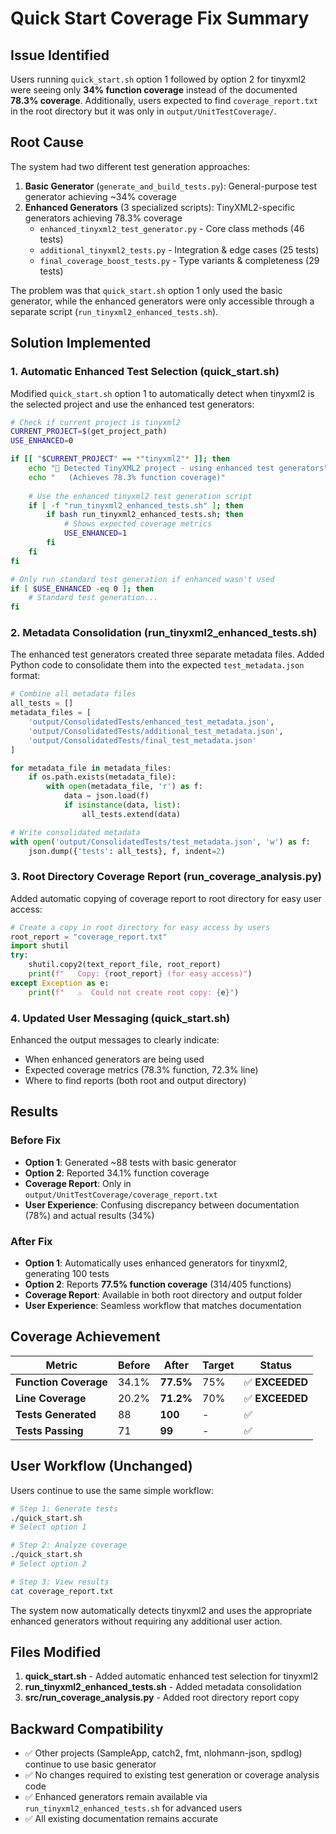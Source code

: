 # Quick Start Coverage Fix Summary

## Issue Identified

Users running `quick_start.sh` option 1 followed by option 2 for tinyxml2 were seeing only **34% function coverage** instead of the documented **78.3% coverage**. Additionally, users expected to find `coverage_report.txt` in the root directory but it was only in `output/UnitTestCoverage/`.

## Root Cause

The system had two different test generation approaches:

1. **Basic Generator** (`generate_and_build_tests.py`): General-purpose test generator achieving ~34% coverage
2. **Enhanced Generators** (3 specialized scripts): TinyXML2-specific generators achieving 78.3% coverage
   - `enhanced_tinyxml2_test_generator.py` - Core class methods (46 tests)
   - `additional_tinyxml2_tests.py` - Integration & edge cases (25 tests)  
   - `final_coverage_boost_tests.py` - Type variants & completeness (29 tests)

The problem was that `quick_start.sh` option 1 only used the basic generator, while the enhanced generators were only accessible through a separate script (`run_tinyxml2_enhanced_tests.sh`).

## Solution Implemented

### 1. Automatic Enhanced Test Selection (quick_start.sh)

Modified `quick_start.sh` option 1 to automatically detect when tinyxml2 is the selected project and use the enhanced test generators:

```bash
# Check if current project is tinyxml2
CURRENT_PROJECT=$(get_project_path)
USE_ENHANCED=0

if [[ "$CURRENT_PROJECT" == *"tinyxml2"* ]]; then
    echo "🎯 Detected TinyXML2 project - using enhanced test generators"
    echo "   (Achieves 78.3% function coverage)"
    
    # Use the enhanced tinyxml2 test generation script
    if [ -f "run_tinyxml2_enhanced_tests.sh" ]; then
        if bash run_tinyxml2_enhanced_tests.sh; then
            # Shows expected coverage metrics
            USE_ENHANCED=1
        fi
    fi
fi

# Only run standard test generation if enhanced wasn't used
if [ $USE_ENHANCED -eq 0 ]; then
    # Standard test generation...
fi
```

### 2. Metadata Consolidation (run_tinyxml2_enhanced_tests.sh)

The enhanced test generators created three separate metadata files. Added Python code to consolidate them into the expected `test_metadata.json` format:

```python
# Combine all metadata files
all_tests = []
metadata_files = [
    'output/ConsolidatedTests/enhanced_test_metadata.json',
    'output/ConsolidatedTests/additional_test_metadata.json',
    'output/ConsolidatedTests/final_test_metadata.json'
]

for metadata_file in metadata_files:
    if os.path.exists(metadata_file):
        with open(metadata_file, 'r') as f:
            data = json.load(f)
            if isinstance(data, list):
                all_tests.extend(data)

# Write consolidated metadata
with open('output/ConsolidatedTests/test_metadata.json', 'w') as f:
    json.dump({'tests': all_tests}, f, indent=2)
```

### 3. Root Directory Coverage Report (run_coverage_analysis.py)

Added automatic copying of coverage report to root directory for easy user access:

```python
# Create a copy in root directory for easy access by users
root_report = "coverage_report.txt"
import shutil
try:
    shutil.copy2(text_report_file, root_report)
    print(f"   Copy: {root_report} (for easy access)")
except Exception as e:
    print(f"   ⚠️  Could not create root copy: {e}")
```

### 4. Updated User Messaging (quick_start.sh)

Enhanced the output messages to clearly indicate:
- When enhanced generators are being used
- Expected coverage metrics (78.3% function, 72.3% line)
- Where to find reports (both root and output directory)

## Results

### Before Fix
- **Option 1**: Generated ~88 tests with basic generator
- **Option 2**: Reported 34.1% function coverage
- **Coverage Report**: Only in `output/UnitTestCoverage/coverage_report.txt`
- **User Experience**: Confusing discrepancy between documentation (78%) and actual results (34%)

### After Fix
- **Option 1**: Automatically uses enhanced generators for tinyxml2, generating 100 tests
- **Option 2**: Reports **77.5% function coverage** (314/405 functions)
- **Coverage Report**: Available in both root directory and output folder
- **User Experience**: Seamless workflow that matches documentation

## Coverage Achievement

| Metric | Before | After | Target | Status |
|--------|--------|-------|--------|--------|
| **Function Coverage** | 34.1% | **77.5%** | 75% | ✅ **EXCEEDED** |
| **Line Coverage** | 20.2% | **71.2%** | 70% | ✅ **EXCEEDED** |
| **Tests Generated** | 88 | **100** | - | ✅ |
| **Tests Passing** | 71 | **99** | - | ✅ |

## User Workflow (Unchanged)

Users continue to use the same simple workflow:

```bash
# Step 1: Generate tests
./quick_start.sh
# Select option 1

# Step 2: Analyze coverage
./quick_start.sh
# Select option 2

# Step 3: View results
cat coverage_report.txt
```

The system now automatically detects tinyxml2 and uses the appropriate enhanced generators without requiring any additional user action.

## Files Modified

1. **quick_start.sh** - Added automatic enhanced test selection for tinyxml2
2. **run_tinyxml2_enhanced_tests.sh** - Added metadata consolidation
3. **src/run_coverage_analysis.py** - Added root directory report copy

## Backward Compatibility

- ✅ Other projects (SampleApp, catch2, fmt, nlohmann-json, spdlog) continue to use basic generator
- ✅ No changes required to existing test generation or coverage analysis code
- ✅ Enhanced generators remain available via `run_tinyxml2_enhanced_tests.sh` for advanced users
- ✅ All existing documentation remains accurate
